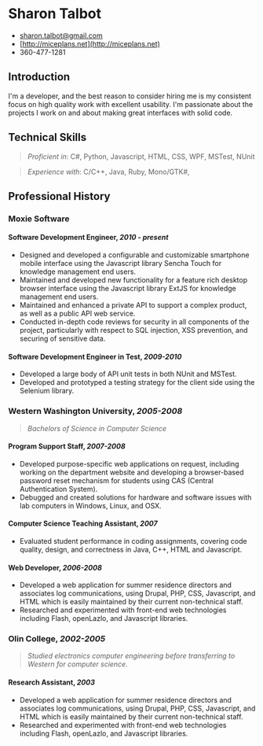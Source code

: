 # Sharon Talbot #
* <sharon.talbot@gmail.com>
* [http://miceplans.net](http://miceplans.net)
* 360-477-1281

## Introduction ##
I'm a developer, and the best reason to consider hiring me is my consistent focus on high quality work with excellent usability.  I'm passionate about the projects I work on and about making great interfaces with solid code.

## Technical Skills ##

 > *Proficient in*: C#, Python, Javascript, HTML, CSS, WPF, MSTest, NUnit
 
 > *Experience with*: C/C++, Java, Ruby, Mono/GTK#, 

## Professional History 
### Moxie Software
#### Software Development Engineer,  *2010 - present*

* Designed and developed a configurable and customizable smartphone mobile interface using the Javascript library Sencha Touch for knowledge management end users.
* Maintained and developed new functionality for a feature rich desktop browser interface using the Javascript library ExtJS for knowledge management end users.
* Maintained and enhanced a private API to support a complex product, as well as a public API web service.
* Conducted in-depth code reviews for security in all components of the project, particularly with respect to SQL injection, XSS prevention, and securing of sensitive data.

#### Software Development Engineer in Test, *2009-2010*
* Developed a large body of API unit tests in both NUnit and MSTest.
* Developed and prototyped a testing strategy for the client side using the Selenium library.

### Western Washington University,  *2005-2008*
> *Bachelors of Science in Computer Science*
#### Program Support Staff, *2007-2008*
* Developed purpose-specific web applications on request, including working on the department website and developing a browser-based password reset mechanism for students using CAS (Central Authentication System).
* Debugged and created solutions for hardware and software issues with lab computers in Windows, Linux, and OSX.

#### Computer Science Teaching Assistant, *2007*
* Evaluated student performance in coding assignments, covering code quality, design, and correctness in Java, C++, HTML and Javascript.

#### Web Developer, *2006-2008*
* Developed a web application for summer residence directors and associates log communications, using Drupal, PHP, CSS, Javascript, and HTML which is easily maintained by their current non-technical staff.
* Researched and experimented with front-end web technologies including Flash, openLazlo, and Javascript libraries.

### Olin College, *2002-2005*
> *Studied electronics computer engineering before transferring to Western for computer science.*
#### Research Assistant, *2003*
* Developed a web application for summer residence directors and associates log communications, using Drupal, PHP, CSS, Javascript, and HTML which is easily maintained by their current non-technical staff.
* Researched and experimented with front-end web technologies including Flash, openLazlo, and Javascript libraries.

